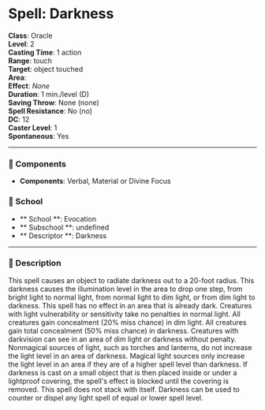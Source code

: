 
# Spell: Darkness
**Class**: Oracle  
**Level**: 2  
**Casting Time**: 1 action  
**Range**: touch  
**Target**: object touched  
**Area**:   
**Effect**: _None_  
**Duration**: 1 min./level (D)  
**Saving Throw**: None (none)  
**Spell Resistance**: No (no)  
**DC**: 12  
**Caster Level**: 1  
**Spontaneous**: Yes

---

### 🔮 Components
- **Components**: Verbal, Material or Divine Focus

### 🏫 School
- ** School **: Evocation
- ** Subschool **: undefined
- ** Descriptor **: Darkness
---

### 📜 Description
This spell causes an object to radiate darkness out to a 20-foot radius. This darkness causes the illumination level in the area to drop one step, from bright light to normal light, from normal light to dim light, or from dim light to darkness. This spell has no effect in an area that is already dark. Creatures with light vulnerability or sensitivity take no penalties in normal light. All creatures gain concealment (20% miss chance) in dim light. All creatures gain total concealment (50% miss chance) in darkness. Creatures with darkvision can see in an area of dim light or darkness without penalty. Nonmagical sources of light, such as torches and lanterns, do not increase the light level in an area of darkness. Magical light sources only increase the light level in an area if they are of a higher spell level than darkness. If darkness is cast on a small object that is then placed inside or under a lightproof covering, the spell's effect is blocked until the covering is removed. This spell does not stack with itself. Darkness can be used to counter or dispel any light spell of equal or lower spell level.
